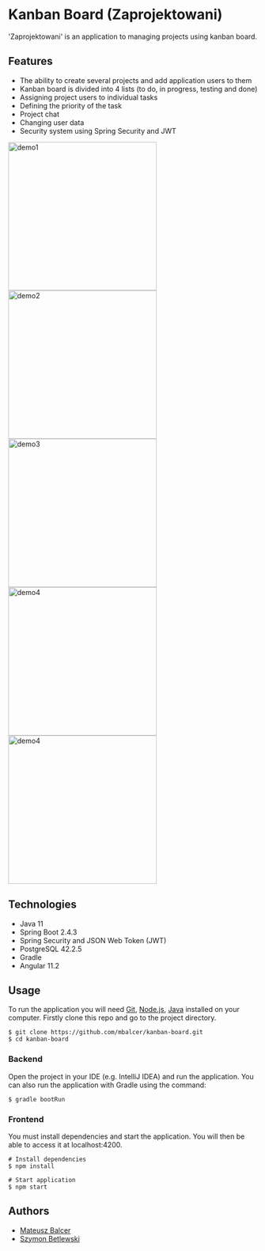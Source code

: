 # Kanban Board (Zaprojektowani)
'Zaprojektowani' is an application to managing projects using kanban board.

## Features
- The ability to create several projects and add application users to them
- Kanban board is divided into 4 lists (to do, in progress, testing and done)
- Assigning project users to individual tasks
- Defining the priority of the task
- Project chat
- Changing user data
- Security system using Spring Security and JWT
<p>
<img src="https://i.imgur.com/nlnRVQ2.png" alt="demo1" width="300"/>
<img src="https://i.imgur.com/AdWs71Z.png" alt="demo2" width="300"/>
<img src="https://i.imgur.com/qii0JRT.png" alt="demo3" width="300"/>
<img src="https://i.imgur.com/c0UIuOl.png" alt="demo4" width="300"/>
<img src="https://i.imgur.com/mYWN3Vb.png" alt="demo4" width="300"/>
</p>

## Technologies
- Java 11
- Spring Boot 2.4.3
- Spring Security and JSON Web Token (JWT)
- PostgreSQL 42.2.5
- Gradle
- Angular 11.2

## Usage
To run the application you will need <a href="https://git-scm.com/">Git</a>, <a href="https://nodejs.org/en/download/">Node.js</a>, <a href="https://www.oracle.com/java/technologies/javase-downloads.html">Java</a> installed on your computer.
Firstly clone this repo and go to the project directory.
```shell
$ git clone https://github.com/mbalcer/kanban-board.git
$ cd kanban-board
```

### Backend
Open the project in your IDE (e.g. IntelliJ IDEA) and run the application.
You can also run the application with Gradle using the command:
```shell
$ gradle bootRun
```

### Frontend
You must install dependencies and start the application. You will then be able to access it at localhost:4200.

```shell
# Install dependencies
$ npm install

# Start application
$ npm start
```

## Authors
- <a href="https://github.com/mbalcer"> Mateusz Balcer </a>
- <a href="https://github.com/betlewski"> Szymon Betlewski </a>
